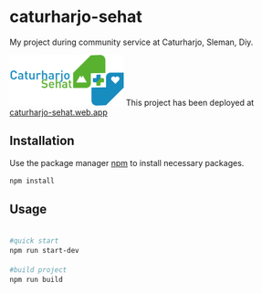 # caturharjo-sehat

My project during community service at Caturharjo, Sleman, Diy.

<img src="https://github.com/royanagist/caturharjo-sehat/blob/main/src/public/image/logo2.png?raw=true" alt="logo" width="200"/>
This project has been deployed at <a href="https://caturharjo-sehat.web.app/">caturharjo-sehat.web.app</a>

## Installation

Use the package manager [npm](https://www.npmjs.com/) to install necessary packages.

```bash
npm install
```

## Usage

```bash

#quick start
npm run start-dev

#build project
npm run build
